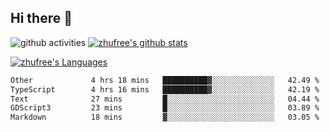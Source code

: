 ## Hi there 👋
![github activities](https://metrics.lecoq.io/zhufree?template=terminal)
[![zhufree's github stats](https://github-readme-stats.vercel.app/api?username=zhufree&show_icons=true&count_private=true)](https://github.com/anuraghazra/github-readme-stats)

[![zhufree's Languages](https://github-readme-stats.vercel.app/api/top-langs/?username=zhufree&layout=compact&langs_count=10)](https://github.com/anuraghazra/github-readme-stats)
<!--START_SECTION:waka-->

```txt
Other             4 hrs 18 mins   ██████████▓░░░░░░░░░░░░░░   42.49 %
TypeScript        4 hrs 16 mins   ██████████▓░░░░░░░░░░░░░░   42.19 %
Text              27 mins         █░░░░░░░░░░░░░░░░░░░░░░░░   04.44 %
GDScript3         23 mins         █░░░░░░░░░░░░░░░░░░░░░░░░   03.89 %
Markdown          18 mins         ▓░░░░░░░░░░░░░░░░░░░░░░░░   03.05 %
```

<!--END_SECTION:waka-->

<!--
**zhufree/zhufree** is a ✨ _special_ ✨ repository because its `README.md` (this file) appears on your GitHub profile.

Here are some ideas to get you started:

- 🔭 I’m currently working on ...
- 🌱 I’m currently learning ...
- 👯 I’m looking to collaborate on ...
- 🤔 I’m looking for help with ...
- 💬 Ask me about ...
- 📫 How to reach me: ...
- 😄 Pronouns: ...
- ⚡ Fun fact: ...
-->
